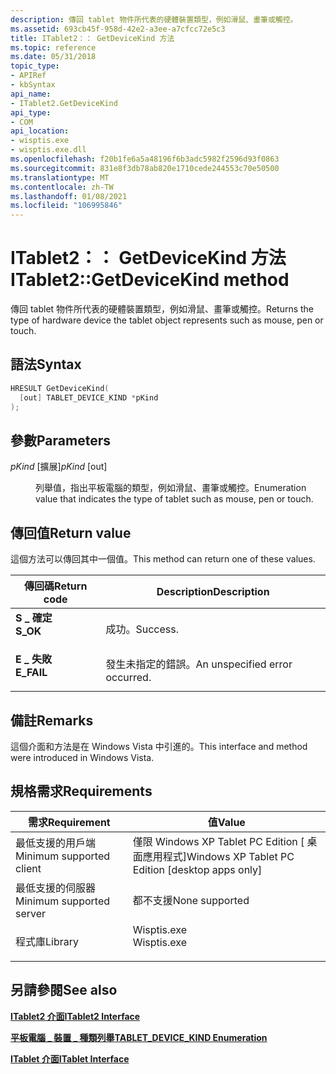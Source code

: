 ```yaml
---
description: 傳回 tablet 物件所代表的硬體裝置類型，例如滑鼠、畫筆或觸控。
ms.assetid: 693cb45f-958d-42e2-a3ee-a7cfcc72e5c3
title: ITablet2：： GetDeviceKind 方法
ms.topic: reference
ms.date: 05/31/2018
topic_type:
- APIRef
- kbSyntax
api_name:
- ITablet2.GetDeviceKind
api_type:
- COM
api_location:
- wisptis.exe
- wisptis.exe.dll
ms.openlocfilehash: f20b1fe6a5a48196f6b3adc5982f2596d93f0863
ms.sourcegitcommit: 831e8f3db78ab820e1710cede244553c70e50500
ms.translationtype: MT
ms.contentlocale: zh-TW
ms.lasthandoff: 01/08/2021
ms.locfileid: "106995846"
---
```

# <a name="itablet2getdevicekind-method"></a><span data-ttu-id="978b0-103">ITablet2：： GetDeviceKind 方法</span><span class="sxs-lookup"><span data-stu-id="978b0-103">ITablet2::GetDeviceKind method</span></span>

<span data-ttu-id="978b0-104">傳回 tablet 物件所代表的硬體裝置類型，例如滑鼠、畫筆或觸控。</span><span class="sxs-lookup"><span data-stu-id="978b0-104">Returns the type of hardware device the tablet object represents such as mouse, pen or touch.</span></span>

## <a name="syntax"></a><span data-ttu-id="978b0-105">語法</span><span class="sxs-lookup"><span data-stu-id="978b0-105">Syntax</span></span>


```C++
HRESULT GetDeviceKind(
  [out] TABLET_DEVICE_KIND *pKind
);
```



## <a name="parameters"></a><span data-ttu-id="978b0-106">參數</span><span class="sxs-lookup"><span data-stu-id="978b0-106">Parameters</span></span>

<dl> <dt>

<span data-ttu-id="978b0-107">*pKind* \[擴展\]</span><span class="sxs-lookup"><span data-stu-id="978b0-107">*pKind* \[out\]</span></span>
</dt> <dd>

<span data-ttu-id="978b0-108">列舉值，指出平板電腦的類型，例如滑鼠、畫筆或觸控。</span><span class="sxs-lookup"><span data-stu-id="978b0-108">Enumeration value that indicates the type of tablet such as mouse, pen or touch.</span></span>

</dd> </dl>

## <a name="return-value"></a><span data-ttu-id="978b0-109">傳回值</span><span class="sxs-lookup"><span data-stu-id="978b0-109">Return value</span></span>

<span data-ttu-id="978b0-110">這個方法可以傳回其中一個值。</span><span class="sxs-lookup"><span data-stu-id="978b0-110">This method can return one of these values.</span></span>



| <span data-ttu-id="978b0-111">傳回碼</span><span class="sxs-lookup"><span data-stu-id="978b0-111">Return code</span></span>                                                                            | <span data-ttu-id="978b0-112">Description</span><span class="sxs-lookup"><span data-stu-id="978b0-112">Description</span></span>                               |
|----------------------------------------------------------------------------------------|-------------------------------------------|
| <dl> <span data-ttu-id="978b0-113"><dt>**S \_ 確定**</dt></span><span class="sxs-lookup"><span data-stu-id="978b0-113"><dt>**S\_OK**</dt></span></span> </dl>   | <span data-ttu-id="978b0-114">成功。</span><span class="sxs-lookup"><span data-stu-id="978b0-114">Success.</span></span><br/>                       |
| <dl> <span data-ttu-id="978b0-115"><dt>**E \_ 失敗**</dt></span><span class="sxs-lookup"><span data-stu-id="978b0-115"><dt>**E\_FAIL**</dt></span></span> </dl> | <span data-ttu-id="978b0-116">發生未指定的錯誤。</span><span class="sxs-lookup"><span data-stu-id="978b0-116">An unspecified error occurred.</span></span><br/> |



 

## <a name="remarks"></a><span data-ttu-id="978b0-117">備註</span><span class="sxs-lookup"><span data-stu-id="978b0-117">Remarks</span></span>

<span data-ttu-id="978b0-118">這個介面和方法是在 Windows Vista 中引進的。</span><span class="sxs-lookup"><span data-stu-id="978b0-118">This interface and method were introduced in Windows Vista.</span></span>

## <a name="requirements"></a><span data-ttu-id="978b0-119">規格需求</span><span class="sxs-lookup"><span data-stu-id="978b0-119">Requirements</span></span>



| <span data-ttu-id="978b0-120">需求</span><span class="sxs-lookup"><span data-stu-id="978b0-120">Requirement</span></span> | <span data-ttu-id="978b0-121">值</span><span class="sxs-lookup"><span data-stu-id="978b0-121">Value</span></span> |
|-------------------------------------|----------------------------------------------------------------------------------------|
| <span data-ttu-id="978b0-122">最低支援的用戶端</span><span class="sxs-lookup"><span data-stu-id="978b0-122">Minimum supported client</span></span><br/> | <span data-ttu-id="978b0-123">僅限 Windows XP Tablet PC Edition \[ 桌面應用程式\]</span><span class="sxs-lookup"><span data-stu-id="978b0-123">Windows XP Tablet PC Edition \[desktop apps only\]</span></span><br/>                          |
| <span data-ttu-id="978b0-124">最低支援的伺服器</span><span class="sxs-lookup"><span data-stu-id="978b0-124">Minimum supported server</span></span><br/> | <span data-ttu-id="978b0-125">都不支援</span><span class="sxs-lookup"><span data-stu-id="978b0-125">None supported</span></span><br/>                                                              |
| <span data-ttu-id="978b0-126">程式庫</span><span class="sxs-lookup"><span data-stu-id="978b0-126">Library</span></span><br/>                  | <dl> <span data-ttu-id="978b0-127"><dt>Wisptis.exe</dt></span><span class="sxs-lookup"><span data-stu-id="978b0-127"><dt>Wisptis.exe</dt></span></span> </dl> |



## <a name="see-also"></a><span data-ttu-id="978b0-128">另請參閱</span><span class="sxs-lookup"><span data-stu-id="978b0-128">See also</span></span>

<dl> <dt>

[<span data-ttu-id="978b0-129">**ITablet2 介面**</span><span class="sxs-lookup"><span data-stu-id="978b0-129">**ITablet2 Interface**</span></span>](itablet2.md)
</dt> <dt>

[<span data-ttu-id="978b0-130">**平板電腦 \_ 裝置 \_ 種類列舉**</span><span class="sxs-lookup"><span data-stu-id="978b0-130">**TABLET\_DEVICE\_KIND Enumeration**</span></span>](tablet-device-kind.md)
</dt> <dt>

[<span data-ttu-id="978b0-131">**ITablet 介面**</span><span class="sxs-lookup"><span data-stu-id="978b0-131">**ITablet Interface**</span></span>](itablet.md)
</dt> </dl>

 

 




